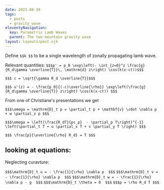 ```yaml
---
date: 2021-08-30
tags:
  - posts
  - gravity_wave
eleventyNavigation:
  key: Parametric Lamb Waves 
  parent: The two-mountain gravity wave
layout: layouts/post.njk
---
```


Define `$$k $$` to be a single wavelength of zonally propagating lamb wave.

Relevant quantities: 
`$$$p' = p_0 \exp\left(- \int_{z=0}^z \frac{g}{R_d\gamma \overline{T}}\, \mathrm{d} z\right) \cos(k(x-ct))$$$`

`$$$ c = \sqrt{\gamma R_d \overline{T}}$$$`

`$$$ u'(z) = - \frac{p_0}{(-c)\overline{\rho}} \exp\left(\frac{g}{R_d\gamma \overline{T}} z\right) \cos(k(x-ct)) $$$`

From one of Christiane's presentations we get

`$$$\omega = \mathrm{D}_t p = \partial_t p + \mathbf{v} \cdot \nabla p + w \partial_z p $$$`

`$$$\omega = \left(\frac{R_dT}{pc_p}  - \partial_p T\right)^{-1} \left(\partial_t T + u \partial_x T + v \partial_y T \right) $$$`

`$$$ \frac{p}{\overline{\rho} R_d} = T $$$`



## looking at equations:
Neglecting curavture:

`$$$\mathrm{D}_t u = - \frac{1}{\rho} \nabla p  $$$`
`$$$\mathrm{D}_t v = - \frac{1}{\rho} \nabla p  $$$`
`$$$\mathrm{D}_t w = - \frac{1}{\rho} \nabla p - g  $$$`
`$$$\mathrm{D}_t \theta = 0  $$$`
`$$$p = \rho R_d T $$$`



